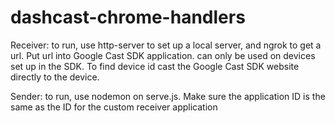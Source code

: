 # dashcast-chrome-handlers
Receiver: 
  to run, use http-server to set up a local server, and ngrok to get a url. Put url into Google Cast SDK application.
  can only be used on devices set up in the SDK. To find device id cast the Google Cast SDK website directly to the device. 
  
Sender: 
  to run, use nodemon on serve.js. Make sure the application ID is the same as the ID for the custom receiver application
